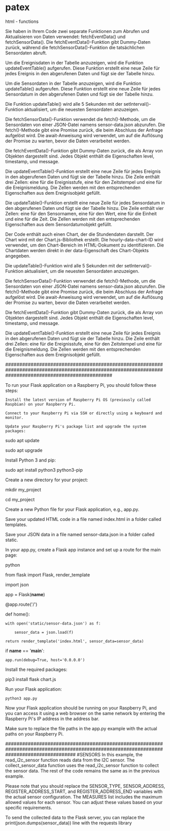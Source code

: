 # patex

html - functions

Sie haben in Ihrem Code zwei separate Funktionen zum Abrufen und Aktualisieren von Daten verwendet: fetchEventData() und fetchSensorData(). Die fetchEventData()-Funktion gibt Dummy-Daten zurück, während die fetchSensorData()-Funktion die tatsächlichen Sensordaten abruft.

Um die Ereignisdaten in der Tabelle anzuzeigen, wird die Funktion updateEventTable() aufgerufen. Diese Funktion erstellt eine neue Zeile für jedes Ereignis in den abgerufenen Daten und fügt sie der Tabelle hinzu.

Um die Sensordaten in der Tabelle anzuzeigen, wird die Funktion updateTable() aufgerufen. Diese Funktion erstellt eine neue Zeile für jedes Sensordatum in den abgerufenen Daten und fügt sie der Tabelle hinzu.

Die Funktion updateTable() wird alle 5 Sekunden mit der setInterval()-Funktion aktualisiert, um die neuesten Sensordaten anzuzeigen.

Die fetchSensorData()-Funktion verwendet die fetch()-Methode, um die Sensordaten von einer JSON-Datei namens sensor-data.json abzurufen. Die fetch()-Methode gibt eine Promise zurück, die beim Abschluss der Anfrage aufgelöst wird. Die await-Anweisung wird verwendet, um auf die Auflösung der Promise zu warten, bevor die Daten verarbeitet werden.

Die fetchEventData()-Funktion gibt Dummy-Daten zurück, die als Array von Objekten dargestellt sind. Jedes Objekt enthält die Eigenschaften level, timestamp, und message.

Die updateEventTable()-Funktion erstellt eine neue Zeile für jedes Ereignis in den abgerufenen Daten und fügt sie der Tabelle hinzu. Die Zeile enthält drei Zellen: eine für die Ereignisstufe, eine für den Zeitstempel und eine für die Ereignismeldung. Die Zellen werden mit den entsprechenden Eigenschaften aus dem Ereignisobjekt gefüllt.

Die updateTable()-Funktion erstellt eine neue Zeile für jedes Sensordatum in den abgerufenen Daten und fügt sie der Tabelle hinzu. Die Zeile enthält vier Zellen: eine für den Sensornamen, eine für den Wert, eine für die Einheit und eine für die Zeit. Die Zellen werden mit den entsprechenden Eigenschaften aus dem Sensordatumobjekt gefüllt.

Der Code enthält auch einen Chart, der die Stundendaten darstellt. Der Chart wird mit der Chart.js-Bibliothek erstellt. Die hourly-data-chart-ID wird verwendet, um den Chart-Bereich im HTML-Dokument zu identifizieren. Die Chartdaten werden direkt in der data-Eigenschaft des Chart-Objekts angegeben.

Die updateTable()-Funktion wird alle 5 Sekunden mit der setInterval()-Funktion aktualisiert, um die neuesten Sensordaten anzuzeigen.

Die fetchSensorData()-Funktion verwendet die fetch()-Methode, um die Sensordaten von einer JSON-Datei namens sensor-data.json abzurufen. Die fetch()-Methode gibt eine Promise zurück, die beim Abschluss der Anfrage aufgelöst wird. Die await-Anweisung wird verwendet, um auf die Auflösung der Promise zu warten, bevor die Daten verarbeitet werden.

Die fetchEventData()-Funktion gibt Dummy-Daten zurück, die als Array von Objekten dargestellt sind. Jedes Objekt enthält die Eigenschaften level, timestamp, und message.

Die updateEventTable()-Funktion erstellt eine neue Zeile für jedes Ereignis in den abgerufenen Daten und fügt sie der Tabelle hinzu. Die Zeile enthält drei Zellen: eine für die Ereignisstufe, eine für den Zeitstempel und eine für die Ereignismeldung. Die Zellen werden mit den entsprechenden Eigenschaften aus dem Ereignisobjekt gefüllt.




######################################################################################################################################################

To run your Flask application on a Raspberry Pi, you should follow these steps:

    Install the latest version of Raspberry Pi OS (previously called Raspbian) on your Raspberry Pi.

    Connect to your Raspberry Pi via SSH or directly using a keyboard and monitor.

    Update your Raspberry Pi's package list and upgrade the system packages:

sudo apt update

sudo apt upgrade

Install Python 3 and pip:

sudo apt install python3 python3-pip

Create a new directory for your project:

mkdir my_project

cd my_project

Create a new Python file for your Flask application, e.g., app.py.

Save your updated HTML code in a file named index.html in a folder called templates.

Save your JSON data in a file named sensor-data.json in a folder called static.

In your app.py, create a Flask app instance and set up a route for the main page:

python

from flask import Flask, render_template

import json


app = Flask(__name__)


@app.route('/')

def home():

    with open('static/sensor-data.json') as f:

        sensor_data = json.load(f)

    return render_template('index.html', sensor_data=sensor_data)


if __name__ == '__main__':

    app.run(debug=True, host='0.0.0.0')

Install the required packages:

pip3 install flask chart.js

Run your Flask application:

    python3 app.py

Now your Flask application should be running on your Raspberry Pi, and you can access it using a web browser on the same network by entering the Raspberry Pi's IP address in the address bar.

Make sure to replace the file paths in the app.py example with the actual paths on your Raspberry Pi.








#########################################################################################################################################
#SENSORS
In this example, the read_i2c_sensor function reads data from the I2C sensor. The collect_sensor_data function uses the read_i2c_sensor function to collect the sensor data. The rest of the code remains the same as in the previous example.

Please note that you should replace the SENSOR_TYPE, SENSOR_ADDRESS, REGISTER_ADDRESS_START, and REGISTER_ADDRESS_END variables with the actual sensor configuration. The MEASURES list includes the maximum allowed values for each sensor. You can adjust these values based on your specific requirements.

To send the collected data to the Flask server, you can replace the print(json.dumps(sensor_data)) line with the requests library
